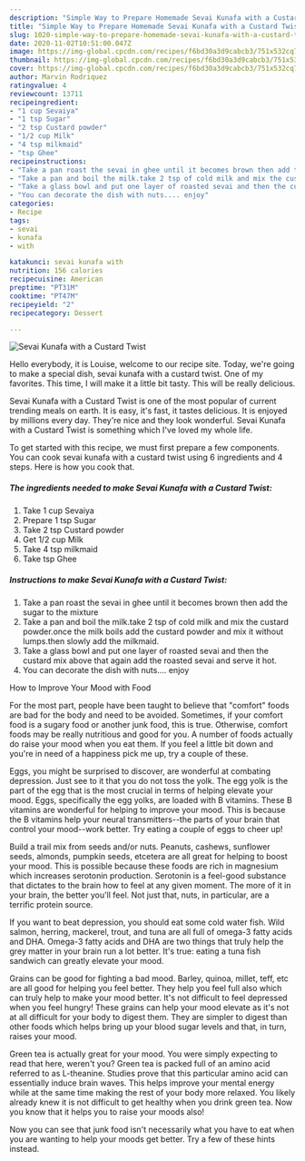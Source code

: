 ```yaml
---
description: "Simple Way to Prepare Homemade Sevai Kunafa with a Custard Twist"
title: "Simple Way to Prepare Homemade Sevai Kunafa with a Custard Twist"
slug: 1020-simple-way-to-prepare-homemade-sevai-kunafa-with-a-custard-twist
date: 2020-11-02T10:51:00.047Z
image: https://img-global.cpcdn.com/recipes/f6bd30a3d9cabcb3/751x532cq70/sevai-kunafa-with-a-custard-twist-recipe-main-photo.jpg
thumbnail: https://img-global.cpcdn.com/recipes/f6bd30a3d9cabcb3/751x532cq70/sevai-kunafa-with-a-custard-twist-recipe-main-photo.jpg
cover: https://img-global.cpcdn.com/recipes/f6bd30a3d9cabcb3/751x532cq70/sevai-kunafa-with-a-custard-twist-recipe-main-photo.jpg
author: Marvin Rodriquez
ratingvalue: 4
reviewcount: 13711
recipeingredient:
- "1 cup Sevaiya"
- "1 tsp Sugar"
- "2 tsp Custard powder"
- "1/2 cup Milk"
- "4 tsp milkmaid"
- "tsp Ghee"
recipeinstructions:
- "Take a pan roast the sevai in ghee until it becomes brown then add the sugar to the mixture"
- "Take a pan and boil the milk.take 2 tsp of cold milk and mix the custard powder.once the milk boils add the custard powder and mix it without lumps.then slowly add the milkmaid."
- "Take a glass bowl and put one layer of roasted sevai and then the custard mix above that again add the roasted sevai and serve it hot."
- "You can decorate the dish with nuts.... enjoy"
categories:
- Recipe
tags:
- sevai
- kunafa
- with

katakunci: sevai kunafa with 
nutrition: 156 calories
recipecuisine: American
preptime: "PT31M"
cooktime: "PT47M"
recipeyield: "2"
recipecategory: Dessert

---
```



![Sevai Kunafa with a Custard Twist](https://img-global.cpcdn.com/recipes/f6bd30a3d9cabcb3/751x532cq70/sevai-kunafa-with-a-custard-twist-recipe-main-photo.jpg)

Hello everybody, it is Louise, welcome to our recipe site. Today, we're going to make a special dish, sevai kunafa with a custard twist. One of my favorites. This time, I will make it a little bit tasty. This will be really delicious.

Sevai Kunafa with a Custard Twist is one of the most popular of current trending meals on earth. It is easy, it's fast, it tastes delicious. It is enjoyed by millions every day. They're nice and they look wonderful. Sevai Kunafa with a Custard Twist is something which I've loved my whole life.




To get started with this recipe, we must first prepare a few components. You can cook sevai kunafa with a custard twist using 6 ingredients and 4 steps. Here is how you cook that.

<!--inarticleads1-->

##### The ingredients needed to make Sevai Kunafa with a Custard Twist:

1. Take 1 cup Sevaiya
1. Prepare 1 tsp Sugar
1. Take 2 tsp Custard powder
1. Get 1/2 cup Milk
1. Take 4 tsp milkmaid
1. Take tsp Ghee




<!--inarticleads2-->

##### Instructions to make Sevai Kunafa with a Custard Twist:

1. Take a pan roast the sevai in ghee until it becomes brown then add the sugar to the mixture
1. Take a pan and boil the milk.take 2 tsp of cold milk and mix the custard powder.once the milk boils add the custard powder and mix it without lumps.then slowly add the milkmaid.
1. Take a glass bowl and put one layer of roasted sevai and then the custard mix above that again add the roasted sevai and serve it hot.
1. You can decorate the dish with nuts.... enjoy




How to Improve Your Mood with Food


For the most part, people have been taught to believe that "comfort" foods are bad for the body and need to be avoided. Sometimes, if your comfort food is a sugary food or another junk food, this is true. Otherwise, comfort foods may be really nutritious and good for you. A number of foods actually do raise your mood when you eat them. If you feel a little bit down and you're in need of a happiness pick me up, try a couple of these.

Eggs, you might be surprised to discover, are wonderful at combating depression. Just see to it that you do not toss the yolk. The egg yolk is the part of the egg that is the most crucial in terms of helping elevate your mood. Eggs, specifically the egg yolks, are loaded with B vitamins. These B vitamins are wonderful for helping to improve your mood. This is because the B vitamins help your neural transmitters--the parts of your brain that control your mood--work better. Try eating a couple of eggs to cheer up!

Build a trail mix from seeds and/or nuts. Peanuts, cashews, sunflower seeds, almonds, pumpkin seeds, etcetera are all great for helping to boost your mood. This is possible because these foods are rich in magnesium which increases serotonin production. Serotonin is a feel-good substance that dictates to the brain how to feel at any given moment. The more of it in your brain, the better you'll feel. Not just that, nuts, in particular, are a terrific protein source.

If you want to beat depression, you should eat some cold water fish. Wild salmon, herring, mackerel, trout, and tuna are all full of omega-3 fatty acids and DHA. Omega-3 fatty acids and DHA are two things that truly help the grey matter in your brain run a lot better. It's true: eating a tuna fish sandwich can greatly elevate your mood. 

Grains can be good for fighting a bad mood. Barley, quinoa, millet, teff, etc are all good for helping you feel better. They help you feel full also which can truly help to make your mood better. It's not difficult to feel depressed when you feel hungry! These grains can help your mood elevate as it's not at all difficult for your body to digest them. They are simpler to digest than other foods which helps bring up your blood sugar levels and that, in turn, raises your mood.

Green tea is actually great for your mood. You were simply expecting to read that here, weren't you? Green tea is packed full of an amino acid referred to as L-theanine. Studies prove that this particular amino acid can essentially induce brain waves. This helps improve your mental energy while at the same time making the rest of your body more relaxed. You likely already knew it is not difficult to get healthy when you drink green tea. Now you know that it helps you to raise your moods also!

Now you can see that junk food isn't necessarily what you have to eat when you are wanting to help your moods get better. Try  a few  of  these  hints  instead.

